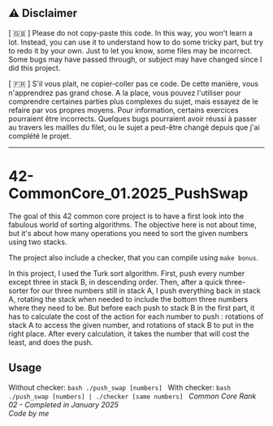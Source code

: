 ## :warning: Disclaimer

[ :uk: ] Please do not copy-paste this code. In this way, you won't learn a lot. Instead, you can use it to understand how to do some tricky part, but try to redo it by your own.
Just to let you know, some files may be incorrect. Some bugs may have passed through, or subject may have changed since I did this project.

[ :fr: ] S'il vous plait, ne copier-coller pas ce code. De cette manière, vous n'apprendrez pas grand chose. A la place, vous pouvez l'utiliser pour comprendre certaines parties plus complexes du sujet, mais essayez de le refaire par vos propres moyens.
Pour information, certains exercices pourraient être incorrects. Quelques bugs pourraient avoir réussi à passer au travers les mailles du filet, ou le sujet a peut-être changé depuis que j'ai complété le projet.

---
# 42-CommonCore_01.2025_PushSwap

The goal of this 42 common core project is to have a first look into the fabulous world of sorting algorithms. The objective here is not about time, but it's about how many operations you need to sort the given numbers using two stacks.

The project also include a checker, that you can compile using `make bonus`. 

In this project, I used the Turk sort algorithm. First, push every number except three in stack B, in descending order. Then, after a quick three-sorter for our three numbers still in stack A, I push everything back in stack A, rotating the stack when needed to include the bottom three numbers where they need to be. But before each push to stack B in the first part, it has to calculate the cost of the action for each number to push : rotations of stack A to access the given number, and rotations of stack B to put in the right place. After every calculation, it takes the number that will cost the least, and does the push.

## Usage

Without checker:
    ```bash
    ./push_swap [numbers]
    ```
With checker:
    ```bash
    ./push_swap [numbers] | ./checker [same numbers]
    ```
_Common Core Rank 02 - Completed in January 2025_  
_Code by me_
